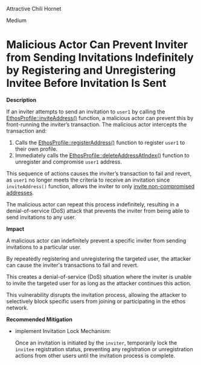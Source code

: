 Attractive Chili Hornet

Medium

# Malicious Actor Can Prevent Inviter from Sending Invitations Indefinitely by Registering and Unregistering Invitee Before Invitation Is Sent

**Description**

If an inviter attempts to send an invitation to `user1` by calling the [EthosProfile::inviteAddress()](https://github.com/sherlock-audit/2024-10-ethos-network/blob/db37b9dc2b792e245eb683d8a956bcb7ef2f1a27/ethos/packages/contracts/contracts/EthosProfile.sol#L202-L239) function, a malicious actor can prevent this by front-running the inviter’s transaction. The malicious actor intercepts the transaction and:

1. Calls the [EthosProfile::registerAddress()](https://github.com/sherlock-audit/2024-10-ethos-network/blob/db37b9dc2b792e245eb683d8a956bcb7ef2f1a27/ethos/packages/contracts/contracts/EthosProfile.sol#L364-L409) function to register `user1` to their own profile.
2. Immediately calls the [EthosProfile::deleteAddressAtIndex()](https://github.com/sherlock-audit/2024-10-ethos-network/blob/db37b9dc2b792e245eb683d8a956bcb7ef2f1a27/ethos/packages/contracts/contracts/EthosProfile.sol#L411-L438) function to unregister and compromise `user1` address. 

This sequence of actions causes the inviter’s transaction to fail and revert, as `user1` no longer meets the criteria to receive an invitation since `inviteAddress()` function, allows the inviter to only [invite non-compromised addresses](https://github.com/sherlock-audit/2024-10-ethos-network/blob/db37b9dc2b792e245eb683d8a956bcb7ef2f1a27/ethos/packages/contracts/contracts/EthosProfile.sol#L210).

The malicious actor can repeat this process indefinitely, resulting in a denial-of-service (DoS) attack that prevents the inviter from being able to send invitations to any user.

**Impact**

A malicious actor can indefinitely prevent a specific inviter from sending invitations to a particular user.

By repeatedly registering and unregistering the targeted user, the attacker can cause the inviter's transactions to fail and revert.

This creates a denial-of-service (DoS) situation where the inviter is unable to invite the targeted user for as long as the attacker continues this action.

This vulnerability disrupts the invitation process, allowing the attacker to selectively block specific users from joining or participating in the ethos network.

**Recommended Mitigation**

* implement Invitation Lock Mechanism:
  
  Once an invitation is initiated by the `inviter`, temporarily lock the `invitee` registration status, preventing any registration or unregistration actions from other users until the invitation process is complete.